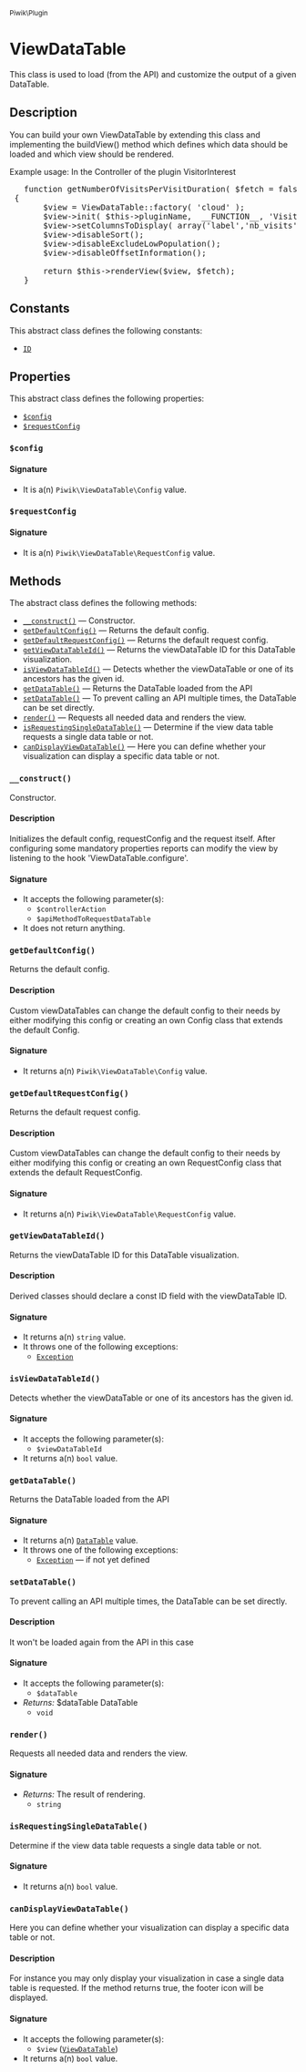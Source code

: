 <small>Piwik\Plugin</small>

ViewDataTable
=============

This class is used to load (from the API) and customize the output of a given DataTable.

Description
-----------

You can build your own ViewDataTable by extending this class and implementing the buildView() method which defines
which data should be loaded and which view should be rendered.

Example usage:
In the Controller of the plugin VisitorInterest
<pre>
   function getNumberOfVisitsPerVisitDuration( $fetch = false)
 {
       $view = ViewDataTable::factory( 'cloud' );
       $view->init( $this->pluginName,  __FUNCTION__, 'VisitorInterest.getNumberOfVisitsPerVisitDuration' );
       $view->setColumnsToDisplay( array('label','nb_visits') );
       $view->disableSort();
       $view->disableExcludeLowPopulation();
       $view->disableOffsetInformation();

       return $this->renderView($view, $fetch);
   }
</pre>


Constants
---------

This abstract class defines the following constants:

- [`ID`](#id)

Properties
----------

This abstract class defines the following properties:

- [`$config`](#$config)
- [`$requestConfig`](#$requestconfig)

<a name="config" id="config"></a>
### `$config`

#### Signature

- It is a(n) `Piwik\ViewDataTable\Config` value.

<a name="requestconfig" id="requestconfig"></a>
### `$requestConfig`

#### Signature

- It is a(n) `Piwik\ViewDataTable\RequestConfig` value.

Methods
-------

The abstract class defines the following methods:

- [`__construct()`](#__construct) &mdash; Constructor.
- [`getDefaultConfig()`](#getdefaultconfig) &mdash; Returns the default config.
- [`getDefaultRequestConfig()`](#getdefaultrequestconfig) &mdash; Returns the default request config.
- [`getViewDataTableId()`](#getviewdatatableid) &mdash; Returns the viewDataTable ID for this DataTable visualization.
- [`isViewDataTableId()`](#isviewdatatableid) &mdash; Detects whether the viewDataTable or one of its ancestors has the given id.
- [`getDataTable()`](#getdatatable) &mdash; Returns the DataTable loaded from the API
- [`setDataTable()`](#setdatatable) &mdash; To prevent calling an API multiple times, the DataTable can be set directly.
- [`render()`](#render) &mdash; Requests all needed data and renders the view.
- [`isRequestingSingleDataTable()`](#isrequestingsingledatatable) &mdash; Determine if the view data table requests a single data table or not.
- [`canDisplayViewDataTable()`](#candisplayviewdatatable) &mdash; Here you can define whether your visualization can display a specific data table or not.

<a name="__construct" id="__construct"></a>
### `__construct()`

Constructor.

#### Description

Initializes the default config, requestConfig and the request itself. After configuring some
mandatory properties reports can modify the view by listening to the hook 'ViewDataTable.configure'.

#### Signature

- It accepts the following parameter(s):
    - `$controllerAction`
    - `$apiMethodToRequestDataTable`
- It does not return anything.

<a name="getdefaultconfig" id="getdefaultconfig"></a>
### `getDefaultConfig()`

Returns the default config.

#### Description

Custom viewDataTables can change the default config to their needs by either
modifying this config or creating an own Config class that extends the default Config.

#### Signature

- It returns a(n) `Piwik\ViewDataTable\Config` value.

<a name="getdefaultrequestconfig" id="getdefaultrequestconfig"></a>
### `getDefaultRequestConfig()`

Returns the default request config.

#### Description

Custom viewDataTables can change the default config to their needs by either
modifying this config or creating an own RequestConfig class that extends the default RequestConfig.

#### Signature

- It returns a(n) `Piwik\ViewDataTable\RequestConfig` value.

<a name="getviewdatatableid" id="getviewdatatableid"></a>
### `getViewDataTableId()`

Returns the viewDataTable ID for this DataTable visualization.

#### Description

Derived classes  should declare a const ID field
with the viewDataTable ID.

#### Signature

- It returns a(n) `string` value.
- It throws one of the following exceptions:
    - [`Exception`](http://php.net/class.Exception)

<a name="isviewdatatableid" id="isviewdatatableid"></a>
### `isViewDataTableId()`

Detects whether the viewDataTable or one of its ancestors has the given id.

#### Signature

- It accepts the following parameter(s):
    - `$viewDataTableId`
- It returns a(n) `bool` value.

<a name="getdatatable" id="getdatatable"></a>
### `getDataTable()`

Returns the DataTable loaded from the API

#### Signature

- It returns a(n) [`DataTable`](../../Piwik/DataTable.md) value.
- It throws one of the following exceptions:
    - [`Exception`](http://php.net/class.Exception) &mdash; if not yet defined

<a name="setdatatable" id="setdatatable"></a>
### `setDataTable()`

To prevent calling an API multiple times, the DataTable can be set directly.

#### Description

It won't be loaded again from the API in this case

#### Signature

- It accepts the following parameter(s):
    - `$dataTable`
- _Returns:_ $dataTable DataTable
    - `void`

<a name="render" id="render"></a>
### `render()`

Requests all needed data and renders the view.

#### Signature

- _Returns:_ The result of rendering.
    - `string`

<a name="isrequestingsingledatatable" id="isrequestingsingledatatable"></a>
### `isRequestingSingleDataTable()`

Determine if the view data table requests a single data table or not.

#### Signature

- It returns a(n) `bool` value.

<a name="candisplayviewdatatable" id="candisplayviewdatatable"></a>
### `canDisplayViewDataTable()`

Here you can define whether your visualization can display a specific data table or not.

#### Description

For instance you may
only display your visualization in case a single data table is requested. If the method returns true, the footer
icon will be displayed.

#### Signature

- It accepts the following parameter(s):
    - `$view` ([`ViewDataTable`](../../Piwik/Plugin/ViewDataTable.md))
- It returns a(n) `bool` value.

